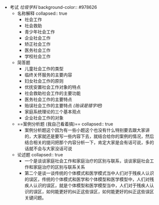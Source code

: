 - 考试  _垃圾学科_
  background-color:: #978626
	- 名称解释
	  collapsed:: true
		- 社会工作
		- 社会救助
		- 青少年社会工作
		- 企业社会工作
		- 矫正社会工作
		- 医务社会工作
		- 学校社会工作
	- 简答题
		- 儿童社会工作的类型
		- 临终关怀服务的主要内容
		- 妇女社会工作的原则
		- 优抚安置社会工作对象的特点
		- 社会救助社会工作的主要功能
		- 医务社会工作的主要特点
		- 贻误社会工作的主要特点 *(贻误是错字吧)*
		- 家庭系统理论的三个基本观点
		- 企业社会工作的对象
	- ==案例分析题 (我自己看着搞)==
	  collapsed:: true
		- 案例分析题这个因为有一些小题这个也没有什么特别要去跟大家讲的，大家就还是要写一些内容下去，就结合给你的案例的情况，然后结合相关的提问把那个内容分析一下，肯定大家是会有话可说，多的话就不会与大家没话可说
	- 论述题
	  collapsed:: true
		- 一个是谈谈家庭社会工作和家庭治疗的区别与联系，谈谈家庭社会工作和家庭治疗的区别与联系关系
		- 第二个是谈一谈传统的个体模式和医学模式当中人们对于残疾人认识的误区，传统的个体模式和医学和个体模型和医学模型中，人们对残疾人认识的误区，就是个体模型和医学模型当中，人们对于残疾人认识的误区，如何能更好的纠正这些误区，如何能更好的纠正这些误区关键问题。